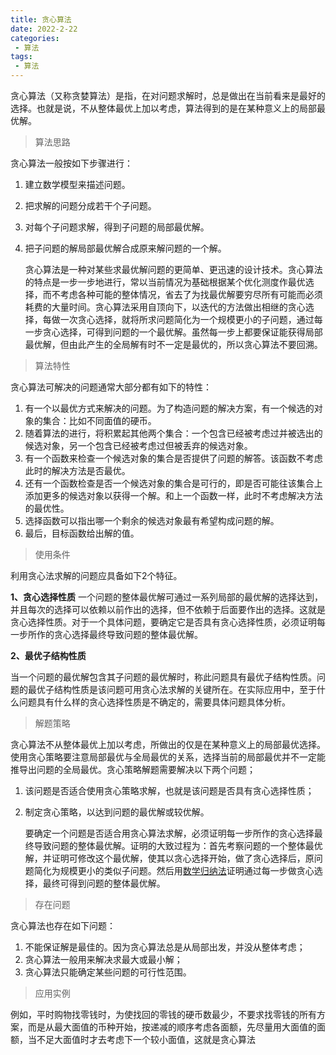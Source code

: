 ```yaml
---
title: 贪心算法
date: 2022-2-22
categories:
 - 算法
tags:
 - 算法
---
```


贪心算法（又称贪婪算法）是指，在对问题求解时，总是做出在当前看来是最好的选择。也就是说，不从整体最优上加以考虑，算法得到的是在某种意义上的局部最优解。

>   算法思路

   贪心算法一般按如下步骤进行：

1. 建立数学模型来描述问题。

2. 把求解的问题分成若干个子问题。

3. 对每个子问题求解，得到子问题的局部最优解。

4. 把子问题的解局部最优解合成原来解问题的一个解。

    贪心算法是一种对某些求最优解问题的更简单、更迅速的设计技术。贪心算法的特点是一步一步地进行，常以当前情况为基础根据某个优化测度作最优选择，而不考虑各种可能的整体情况，省去了为找最优解要穷尽所有可能而必须耗费的大量时间。贪心算法采用自顶向下，以迭代的方法做出相继的贪心选择，每做一次贪心选择，就将所求问题简化为一个规模更小的子问题，通过每一步贪心选择，可得到问题的一个最优解。虽然每一步上都要保证能获得局部最优解，但由此产生的全局解有时不一定是最优的，所以贪心算法不要回溯。

>   算法特性

   贪心算法可解决的问题通常大部分都有如下的特性： 

1.  有一个以最优方式来解决的问题。为了构造问题的解决方案，有一个候选的对象的集合：比如不同面值的硬币。
2.  随着算法的进行，将积累起其他两个集合：一个包含已经被考虑过并被选出的候选对象，另一个包含已经被考虑过但被丢弃的候选对象。
3.  有一个函数来检查一个候选对象的集合是否提供了问题的解答。该函数不考虑此时的解决方法是否最优。
4.  还有一个函数检查是否一个候选对象的集合是可行的，即是否可能往该集合上添加更多的候选对象以获得一个解。和上一个函数一样，此时不考虑解决方法的最优性。
5.  选择函数可以指出哪一个剩余的候选对象最有希望构成问题的解。
6.  最后，目标函数给出解的值。

>   使用条件

   利用贪心法求解的问题应具备如下2个特征。

   **1、贪心选择性质**
   一个问题的整体最优解可通过一系列局部的最优解的选择达到，并且每次的选择可以依赖以前作出的选择，但不依赖于后面要作出的选择。这就是贪心选择性质。对于一个具体问题，要确定它是否具有贪心选择性质，必须证明每一步所作的贪心选择最终导致问题的整体最优解。

   **2、最优子结构性质**

   当一个问题的最优解包含其子问题的最优解时，称此问题具有最优子结构性质。问题的最优子结构性质是该问题可用贪心法求解的关键所在。在实际应用中，至于什么问题具有什么样的贪心选择性质是不确定的，需要具体问题具体分析。

>   解题策略

   贪心算法不从整体最优上加以考虑，所做出的仅是在某种意义上的局部最优选择。使用贪心策略要注意局部最优与全局最优的关系，选择当前的局部最优并不一定能推导出问题的全局最优。贪心策略解题需要解决以下两个问题；

1. 该问题是否适合使用贪心策略求解，也就是该问题是否具有贪心选择性质；

2. 制定贪心策略，以达到问题的最优解或较优解。

    要确定一个问题是否适合用贪心算法求解，必须证明每一步所作的贪心选择最终导致问题的整体最优解。证明的大致过程为：首先考察问题的一个整体最优解，并证明可修改这个最优解，使其以贪心选择开始，做了贪心选择后，原问题简化为规模更小的类似子问题。然后用[数学归纳法](https://baike.baidu.com/item/数学归纳法/5155524)证明通过每一步做贪心选择，最终可得到问题的整体最优解。

>   存在问题

   贪心算法也存在如下问题：

1.  不能保证解是最佳的。因为贪心算法总是从局部出发，并没从整体考虑；
2.  贪心算法一般用来解决求最大或最小解；
3.  贪心算法只能确定某些问题的可行性范围。

>   应用实例

   例如，平时购物找零钱时，为使找回的零钱的硬币数最少，不要求找零钱的所有方案，而是从最大面值的币种开始，按递减的顺序考虑各面额，先尽量用大面值的面额，当不足大面值时才去考虑下一个较小面值，这就是贪心算法
